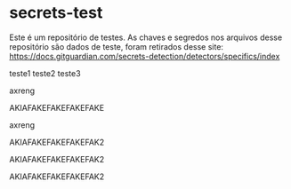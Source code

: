 # secrets-test

Este é um repositório de testes. As chaves e segredos nos arquivos desse repositório são dados de teste, foram retirados desse site:
https://docs.gitguardian.com/secrets-detection/detectors/specifics/index

teste1
teste2
teste3

axreng

AKIAFAKEFAKEFAKEFAKE


axreng

AKIAFAKEFAKEFAKEFAK2

AKIAFAKEFAKEFAKEFAK2




AKIAFAKEFAKEFAKEFAK2
